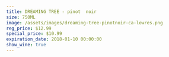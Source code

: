 ```yaml
---
title: DREAMING TREE - pinot  noir
size: 750ML
image: /assets/images/dreaming-tree-pinotnoir-ca-lowres.png
reg_price: $12.99
special_price: $10.99
expiration_date: 2018-01-10 00:00:00
show_wine: true
---
```



